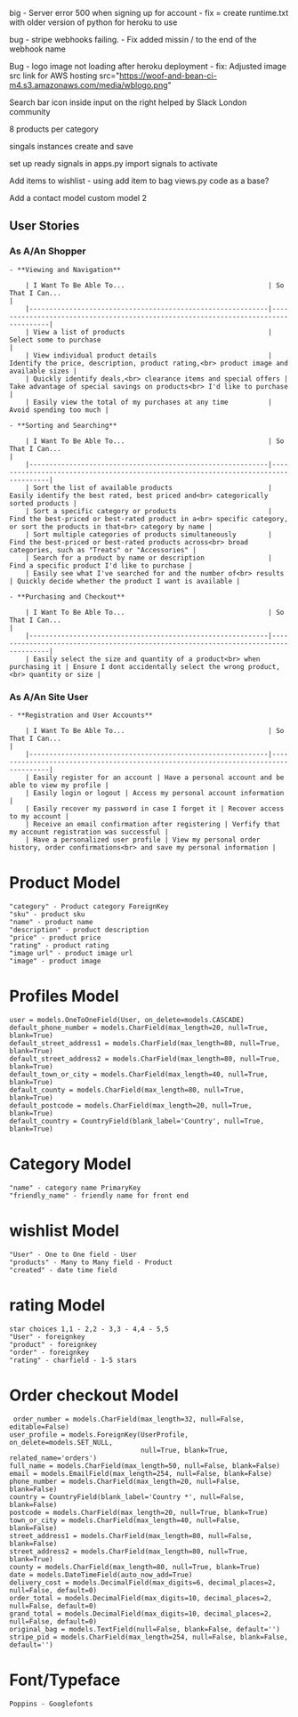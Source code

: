 big - Server error 500 when signing up for account - fix = create runtime.txt with older version of python for heroku to use

bug - stripe webhooks failing. - Fix added missin / to the end of the webhook name

Bug - logo image not loading after heroku deployment - fix: Adjusted image src link for AWS hosting
src="https://woof-and-bean-ci-m4.s3.amazonaws.com/media/wblogo.png"

Search bar icon inside input on the right helped by Slack London community

8 products per category

singals instances create and save

set up ready signals in apps.py import signals to activate

Add items to wishlist - using add item to bag views.py code as a base?

Add a contact model custom model 2





## User Stories

### As A/An Shopper
    - **Viewing and Navigation**

        | I Want To Be Able To...                                    | So That I Can...                                                                   | 
        |------------------------------------------------------------|------------------------------------------------------------------------------------| 
        | View a list of products                                    | Select some to purchase                                                            | 
        | View individual product details                            | Identify the price, description, product rating,<br> product image and available sizes |
        | Quickly identify deals,<br> clearance items and special offers | Take advantage of special savings on products<br> I'd like to purchase |
        | Easily view the total of my purchases at any time          | Avoid spending too much |

    - **Sorting and Searching**
        
        | I Want To Be Able To...                                    | So That I Can...                                                                   | 
        |------------------------------------------------------------|------------------------------------------------------------------------------------|
        | Sort the list of available products                        | Easily identify the best rated, best priced and<br> categorically sorted products |
        | Sort a specific category or products                       | Find the best-priced or best-rated product in a<br> specific category, or sort the products in that<br> category by name |
        | Sort multiple categories of products simultaneously        | Find the best-priced or best-rated products across<br> broad categories, such as "Treats" or "Accessories" |
        | Search for a product by name or description                | Find a specific product I'd like to purchase |
        | Easily see what I've searched for and the number of<br> results | Quickly decide whether the product I want is available |

    - **Purchasing and Checkout**
        
        | I Want To Be Able To...                                    | So That I Can...                                                                   | 
        |------------------------------------------------------------|------------------------------------------------------------------------------------|
        | Easily select the size and quantity of a product<br> when purchasing it | Ensure I dont accidentally select the wrong product,<br> quantity or size |


### As A/An Site User
    - **Registration and User Accounts**

        | I Want To Be Able To...                                    | So That I Can...                                                                   | 
        |------------------------------------------------------------|------------------------------------------------------------------------------------|
        | Easily register for an account | Have a personal account and be able to view my profile |
        | Easily login or logout | Access my personal account information |
        | Easily recover my password in case I forget it | Recover access to my account |
        | Receive an email confirmation after registering | Verfify that my account registration was successful |
        | Have a personalized user profile | View my personal order history, order confirmations<br> and save my personal information |


# Product Model
    "category" - Product category ForeignKey
    "sku" - product sku
    "name" - product name
    "description" - product description
    "price" - product price
    "rating" - product rating
    "image url" - product image url
    "image" - product image

# Profiles Model
    user = models.OneToOneField(User, on_delete=models.CASCADE)
    default_phone_number = models.CharField(max_length=20, null=True, blank=True)
    default_street_address1 = models.CharField(max_length=80, null=True, blank=True)
    default_street_address2 = models.CharField(max_length=80, null=True, blank=True)
    default_town_or_city = models.CharField(max_length=40, null=True, blank=True)
    default_county = models.CharField(max_length=80, null=True, blank=True)
    default_postcode = models.CharField(max_length=20, null=True, blank=True)
    default_country = CountryField(blank_label='Country', null=True, blank=True)

# Category Model
    "name" - category name PrimaryKey
    "friendly_name" - friendly name for front end

# wishlist Model
    "User" - One to One field - User
    "products" - Many to Many field - Product
    "created" - date time field

# rating Model
    star choices 1,1 - 2,2 - 3,3 - 4,4 - 5,5
    "User" - foreignkey
    "product" - foreignkey
    "order" - foreignkey
    "rating" - charfield - 1-5 stars

# Order checkout Model
     order_number = models.CharField(max_length=32, null=False, editable=False)
    user_profile = models.ForeignKey(UserProfile, on_delete=models.SET_NULL,
                                     null=True, blank=True, related_name='orders')
    full_name = models.CharField(max_length=50, null=False, blank=False)
    email = models.EmailField(max_length=254, null=False, blank=False)
    phone_number = models.CharField(max_length=20, null=False, blank=False)
    country = CountryField(blank_label='Country *', null=False, blank=False)
    postcode = models.CharField(max_length=20, null=True, blank=True)
    town_or_city = models.CharField(max_length=40, null=False, blank=False)
    street_address1 = models.CharField(max_length=80, null=False, blank=False)
    street_address2 = models.CharField(max_length=80, null=True, blank=True)
    county = models.CharField(max_length=80, null=True, blank=True)
    date = models.DateTimeField(auto_now_add=True)
    delivery_cost = models.DecimalField(max_digits=6, decimal_places=2, null=False, default=0)
    order_total = models.DecimalField(max_digits=10, decimal_places=2, null=False, default=0)
    grand_total = models.DecimalField(max_digits=10, decimal_places=2, null=False, default=0)
    original_bag = models.TextField(null=False, blank=False, default='')
    stripe_pid = models.CharField(max_length=254, null=False, blank=False, default='')



# Font/Typeface
    Poppins - Googlefonts
